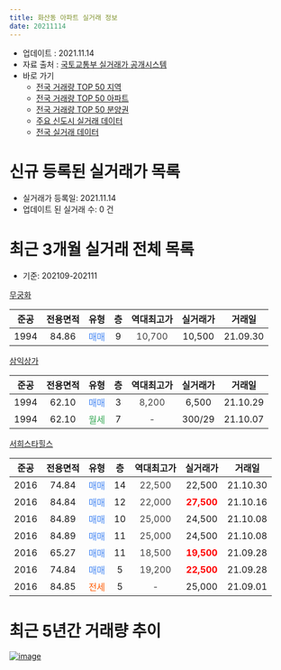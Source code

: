 ```yaml
---
title: 화산동 아파트 실거래 정보
date: 20211114
---
```


* 업데이트 : 2021.11.14
* 자료 출처 : [국토교통부 실거래가 공개시스템](http://rt.molit.go.kr)
* 바로 가기
    * [전국 거래량 TOP 50 지역](https://apt-info.github.io/apt-trade-info/tr)
    * [전국 거래량 TOP 50 아파트](https://apt-info.github.io/apt-trade-info/ta)
    * [전국 거래량 TOP 50 분양권](https://apt-info.github.io/apt-trade-info/tb)
    * [주요 신도시 실거래 데이터](https://apt-info.github.io/apt-trade-info/newtown)
    * [전국 실거래 데이터](https://apt-info.github.io/apt-trade-info/all)



<script async src="https://pagead2.googlesyndication.com/pagead/js/adsbygoogle.js"></script>
<!-- 기본광고 -->
<ins class="adsbygoogle"
     style="display:block"
     data-ad-client="ca-pub-1142216861245946"
     data-ad-slot="4805727019"
     data-ad-format="auto"
     data-full-width-responsive="true"></ins>
<script>
     (adsbygoogle = window.adsbygoogle || []).push({});
</script>


# 신규 등록된 실거래가 목록

* 실거래가 등록일: 2021.11.14
* 업데이트 된 실거래 수: 0 건




<script async src="https://pagead2.googlesyndication.com/pagead/js/adsbygoogle.js"></script>
<!-- 기본광고 -->
<ins class="adsbygoogle"
     style="display:block"
     data-ad-client="ca-pub-1142216861245946"
     data-ad-slot="4805727019"
     data-ad-format="auto"
     data-full-width-responsive="true"></ins>
<script>
     (adsbygoogle = window.adsbygoogle || []).push({});
</script>


# 최근 3개월 실거래 전체 목록
* 기준: 202109-202111


[무궁화](https://search.naver.com/search.naver?query=%EB%AC%B4%EA%B6%81%ED%99%94)

|준공|전용면적|유형|층|역대최고가|실거래가|거래일|
|:---:|:---:|:---:|:---:|:---:|:---:|:---:|
|1994|84.86|<span style="color:#4285F3">매매</span>|9|<span style="color:#444444">10,700</span>|10,500|21.09.30|

[삼익상가](https://search.naver.com/search.naver?query=%EC%82%BC%EC%9D%B5%EC%83%81%EA%B0%80)

|준공|전용면적|유형|층|역대최고가|실거래가|거래일|
|:---:|:---:|:---:|:---:|:---:|:---:|:---:|
|1994|62.10|<span style="color:#4285F3">매매</span>|3|<span style="color:#444444">8,200</span>|6,500|21.10.29|
|1994|62.10|<span style="color:#34A853">월세</span>|7|<span style="color:#444444">-</span>|300/29|21.10.07|

[서희스타힐스](https://search.naver.com/search.naver?query=%EC%84%9C%ED%9D%AC%EC%8A%A4%ED%83%80%ED%9E%90%EC%8A%A4)

|준공|전용면적|유형|층|역대최고가|실거래가|거래일|
|:---:|:---:|:---:|:---:|:---:|:---:|:---:|
|2016|74.84|<span style="color:#4285F3">매매</span>|14|<span style="color:#444444">22,500</span>|22,500|21.10.30|
|2016|84.84|<span style="color:#4285F3">매매</span>|12|<span style="color:#444444">22,000</span>|<b><span style="color:#FF0000">27,500</span></b>|21.10.16|
|2016|84.89|<span style="color:#4285F3">매매</span>|10|<span style="color:#444444">25,000</span>|24,500|21.10.08|
|2016|84.89|<span style="color:#4285F3">매매</span>|11|<span style="color:#444444">25,000</span>|24,500|21.10.08|
|2016|65.27|<span style="color:#4285F3">매매</span>|11|<span style="color:#444444">18,500</span>|<b><span style="color:#FF0000">19,500</span></b>|21.09.28|
|2016|74.84|<span style="color:#4285F3">매매</span>|5|<span style="color:#444444">19,200</span>|<b><span style="color:#FF0000">22,500</span></b>|21.09.28|
|2016|84.85|<span style="color:#FF5A00">전세</span>|5|<span style="color:#444444">-</span>|25,000|21.09.01|



<script async src="https://pagead2.googlesyndication.com/pagead/js/adsbygoogle.js"></script>
<!-- 기본광고 -->
<ins class="adsbygoogle"
     style="display:block"
     data-ad-client="ca-pub-1142216861245946"
     data-ad-slot="4805727019"
     data-ad-format="auto"
     data-full-width-responsive="true"></ins>
<script>
     (adsbygoogle = window.adsbygoogle || []).push({});
</script>


# 최근 5년간 거래량 추이


<div style="width:100%;">
    <canvas id="deal_progress" height="200"></canvas>
</div>

<script>
new Chart(document.getElementById("deal_progress"), {
    type: 'line',
    data: {
        labels: ['16.01','16.02','16.03','16.04','16.05','16.06','16.07','16.08','16.09','16.10','16.11','16.12','17.01','17.02','17.03','17.04','17.05','17.06','17.07','17.08','17.09','17.10','17.11','17.12','18.02','18.03','18.04','18.05','18.06','18.07','18.08','18.09','18.10','18.11','18.12','19.01','19.02','19.03','19.05','19.06','19.07','19.08','19.09','19.10','19.11','19.12','20.01','20.02','20.03','20.04','20.05','20.06','20.07','20.08','20.09','20.10','20.11','20.12','21.01','21.02','21.03','21.04','21.05','21.06','21.07','21.08','21.09','21.10'],
        datasets: [{
            label: '매매/분양권',
            data: [1,1,2,1,1,1,6,6,9,10,9,3,2,1,1,1,1,1,1,1,0,1,0,0,1,2,5,1,1,2,0,1,1,2,1,0,1,3,0,1,1,1,2,3,0,5,1,4,2,7,7,8,9,11,17,8,3,10,8,4,9,9,8,1,7,2,3,5],
            borderColor: "rgba(66, 133, 243, 1)",
            backgroundColor: "rgba(66, 133, 243, 0.05)",
            borderWidth: 1,
            pointRadius: 0,
            fill: false,
            lineTension: 0
        },{
            label: '전/월세',
            data: [0,0,1,1,0,1,0,1,2,8,15,5,12,10,2,0,0,1,0,0,2,2,1,2,2,2,2,1,1,2,4,3,6,3,4,9,2,3,3,1,1,1,1,2,2,0,2,1,2,0,1,1,0,0,1,2,0,0,3,0,0,0,1,1,0,0,1,1],
            borderColor: "rgba(255, 90, 0, 1)",
            backgroundColor: "rgba(255, 90, 0, 0.05)",
            borderWidth: 1,
            pointRadius: 0,
            fill: false,
            lineTension: 0
        },{
            label: '합계',
            data: [1,1,3,2,1,2,6,7,11,18,24,8,14,11,3,1,1,2,1,1,2,3,1,2,3,4,7,2,2,4,4,4,7,5,5,9,3,6,3,2,2,2,3,5,2,5,3,5,4,7,8,9,9,11,18,10,3,10,11,4,9,9,9,2,7,2,4,6],
            borderColor: "rgba(0, 0, 0, 1)",
            backgroundColor: "rgba(0, 0, 0, 0.03)",
            borderWidth: 0.1,
            pointRadius: 0,
            fill: true,
            lineTension: 0
        }
        ]
    },
    options: {
        responsive: true,
        title: {
            display: false
        },
        tooltips: {
            mode: 'index',
            intersect: false
        },
        hover: {
            mode: 'nearest',
            intersect: true
        },
        scales: {
            xAxes: [{
                display: true,
                scaleLabel: {
                    display: true,
                    labelString: '년/월'
                }
            }],
            yAxes: [{
                display: true,
                ticks: {
                    suggestedMin: 0,
                },
                scaleLabel: {
                    display: true,
                    labelString: '실거래 수'
                }
            }]
        }
    }
});

</script>


[![image](https://apt-info.github.io/images/2020-01-03-apt-trade-info/1024x500.png)](https://play.google.com/store/apps/details?id=com.aptinfo.apttradeinfo)

